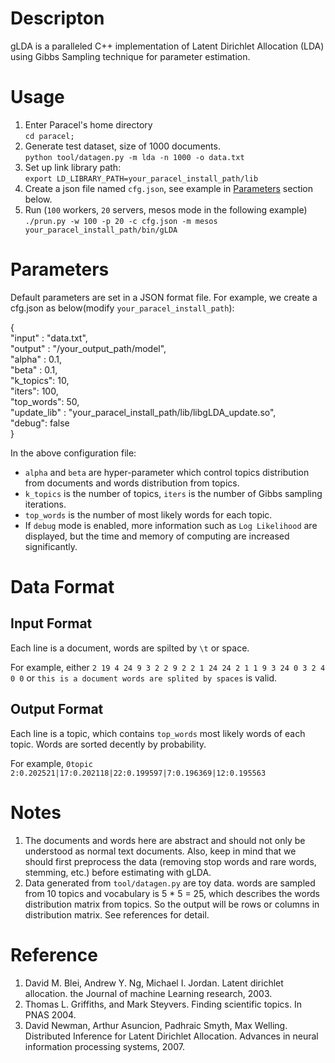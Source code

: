 # Descripton
gLDA is a paralleled C++ implementation of Latent Dirichlet Allocation (LDA) using Gibbs Sampling technique for parameter estimation.

# Usage
1. Enter Paracel's home directory  
```cd paracel;``` 
2. Generate test dataset, size of 1000 documents.    
```python tool/datagen.py -m lda -n 1000 -o data.txt```
3. Set up link library path:  
```export LD_LIBRARY_PATH=your_paracel_install_path/lib```  
4. Create a json file named `cfg.json`, see example in [Parameters](#parameters) section below.
5. Run (`100` workers, `20` servers, mesos mode in the following example)  
  ```./prun.py -w 100 -p 20 -c cfg.json -m mesos your_paracel_install_path/bin/gLDA```

# Parameters
Default parameters are set in a JSON format file. For example, we create a cfg.json as below(modify `your_paracel_install_path`):


{    
    "input" : "data.txt",    
    "output" : "/your_output_path/model",    
    "alpha" : 0.1,    
    "beta" : 0.1,    
    "k_topics": 10,    
    "iters": 100,    
    "top_words": 50,     
    "update_lib" : "your_paracel_install_path/lib/libgLDA_update.so",    
    "debug": false    
 }


In the above configuration file:

* `alpha` and `beta` are hyper-parameter which control topics distribution from documents and words distribution from topics. 
* `k_topics` is the number of topics, `iters` is the number of Gibbs sampling iterations. 
* `top_words` is the number of most likely words for each topic. 
* If `debug` mode is enabled, more information such as `Log Likelihood` are displayed, but the time and memory of computing are increased significantly.

# Data Format
## Input Format
Each line is a document, words are spilted by `\t` or space. 

For example, either `2 19 4 24 9 3 2 2 9 2 2 1 24 24 2 1 1 9 3 24 0 3 2 4 0 0` or `this is a document words are splited by spaces` is valid.
## Output Format
Each line is a topic, which contains `top_words` most likely words of each topic. Words are sorted decently by probability.

For example, `0topic 2:0.202521|17:0.202118|22:0.199597|7:0.196369|12:0.195563`

# Notes
1. The documents and words here are abstract and should not only be understood as normal text documents. Also, keep in mind that we should first preprocess the data (removing stop words and rare words, stemming, etc.) before estimating with gLDA.
2. Data generated from `tool/datagen.py` are toy data. words are sampled from 10 topics and vocabulary is 5 * 5 = 25, which describes the words distribution matrix from topics. So the output will be rows or columns in distribution matrix. See references for detail.

# Reference
1. David M. Blei, Andrew Y. Ng, Michael I. Jordan. Latent dirichlet allocation. the Journal of machine Learning research, 2003.
2. Thomas L. Griffiths, and Mark Steyvers. Finding scientific topics. In PNAS 2004.
3. David Newman, Arthur Asuncion, Padhraic Smyth, Max Welling. Distributed Inference for Latent Dirichlet Allocation. Advances in neural information processing systems, 2007.
